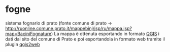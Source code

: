 # fogne
sistema fognario di prato (fonte comune di prato -> http://ruonline.comune.prato.it/mappebinj/jsp/ru/mappa.jsp?map=BaciniFognature)
La mappa è ottenuta esportando in formato [QGIS](https://www.qgis.org/it/site/) i dati dal sito del comune di Prato e poi esportandola in formato web tramite il plugin [qgis2web](https://plugins.qgis.org/plugins/qgis2web/) 
